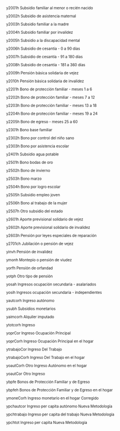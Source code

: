 <font size="0.5">

y2001h                   Subsidio familiar al menor o recién nacido


y2002h                   Subsidio de asistencia maternal


y2003h                   Subsidio familiar a la madre


y2004h                   Subsidio familiar por invalidez


y2005h                   Subsidio a la discapacidad mental


y2006h                   Subsidio de cesantía - 0 a 90 días

y2007h                   Subsidio de cesantía - 91 a 180 días


y2008h                   Subsidio de cesantía - 181 a 360 días


y2009h                   Pensión básica solidaria de vejez


y2010h                   Pensión básica solidaria de invalidez


y2201h                   Bono de protección familiar - meses 1 a 6


y2202h                   Bono de protección familiar - meses 7 a 12


y2203h                   Bono de protección familiar - meses 13 a 18


y2204h                   Bono de protección familiar - meses 19 a 24


y2205h                   Bono de egreso - meses 25 a 60


y2301h                   Bono base familiar


y2302h                   Bono por control del niño sano


y2303h                   Bono por asistencia escolar


y2401h                   Subsidio agua potable

y2501h                   Bono bodas de oro


y2502h                   Bono de invierno


y2503h                   Bono marzo


y2504h                   Bono por logro escolar


y2505h                   Subsidio empleo joven


y2506h                   Bono al trabajo de la mujer


y2507h                   Otro subsidio del estado


y2601h                   Aporte previsional solidario de vejez


y2602h                   Aporte previsional solidario de invalidez


y2603h                   Pensión por leyes especiales de reparación


y2701ch                  Jubilación o pensión de vejez


yinvh                      Pensión de invalidez


ymonh                    Montepío o pensión de viudez


yorfh                      Pensión de orfandad


yotph                      Otro tipo de pensión


yosah                     Ingresos ocupación secundaria - asalariados


yosih                      Ingresos ocupación secundaria - independientes


yautcorh                 Ingreso autónomo


ysubh                     Subsidios monetarios


yaimcorh                 Alquiler imputado


ytotcorh                  Ingreso


yoprCor                   Ingreso Ocupación Principal


yoprCorh                 Ingreso Ocupación Principal en el hogar


ytrabajoCor             Ingreso Del Trabajo


ytrabajoCorh           Ingreso Del Trabajo en el hogar


yoautCorh               Otro Ingreso Autónomo en el hogar


yoautCor                 Otro Ingreso

ybpfe                      Bonos de Protección Familiar y de Egreso


ybpfeh                    Bonos de Protección Familiar y de Egreso en el hogar


ymoneCorh             Ingreso monetario en el hogar Corregido


ypchautcor              Ingreso per capita autónomo Nueva Metodología


ypchtrabajo             Ingreso per capita del trabajo Nueva Metodología

ypchtot                   Ingreso per capita  Nueva Metodología

</font>
